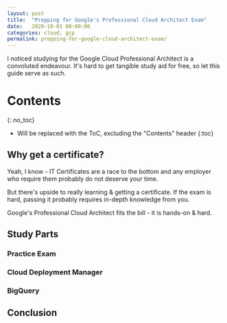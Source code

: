 ```yaml
---
layout: post
title:  "Prepping for Google's Professional Cloud Architect Exam"
date:   2020-10-01 08:00:00
categories: cloud, gcp
permalink: prepping-for-google-cloud-architect-exam/
---
```


I noticed studying for the Google Cloud Professional Architect is a convoluted endeavour. It's hard to get tangible study aid for free, so let this guide serve as such.

# Contents
{:.no_toc}

* Will be replaced with the ToC, excluding the "Contents" header
{:toc}

## Why get a certificate?

Yeah, I know - IT Certificates are a race to the bottom and any employer who require them probably do not deserve your time.

But there's upside to really learning & getting a certificate. If the exam is hard, passing it probably requires in-depth knowledge from you.

Google's Professional Cloud Architect fits the bill - it is hands-on & hard.

## Study Parts

### Practice Exam

### Cloud Deployment Manager

### BigQuery


## Conclusion




